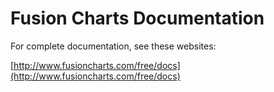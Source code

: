 # Fusion Charts Documentation

<PageHeader />

For complete documentation, see these websites:

[http://www.fusioncharts.com/free/docs](http://www.fusioncharts.com/free/docs)
